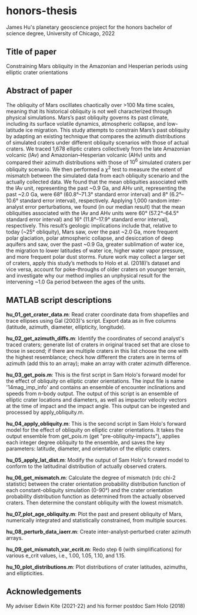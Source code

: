 # honors-thesis
James Hu's planetary geoscience project for the honors bachelor of science degree, University of Chicago, 2022

## Title of paper
Constraining Mars obliquity in the Amazonian and Hesperian periods using elliptic crater orientations

## Abstract of paper
The obliquity of Mars oscillates chaotically over >100 Ma time scales, meaning that its historical obliquity is not well characterized through physical simulations. Mars’s past obliquity governs its past climate, including its surface volatile dynamics, atmospheric collapse, and low-latitude ice migration. This study attempts to constrain Mars’s past obliquity by adapting an existing technique that compares the azimuth distributions of simulated craters under different obliquity scenarios with those of actual craters. We traced 1,678 elliptic craters collectively from the late Amazonian volcanic (lAv) and Amazonian–Hesperian volcanic (AHv) units and compared their azimuth distributions with those of $10^6$ simulated craters per obliquity scenario. We then performed a $\chi^2$ test to measure the extent of mismatch between the simulated data from each obliquity scenario and the actually collected data. We found that the mean obliquities associated with the lAv unit, representing the past ~0.9 Ga, and AHv unit, representing the past ~2.0 Ga, were 68° (60.8°–71.3° standard error interval) and 8° (6.2°–10.6° standard error interval), respectively. Applying 1,000 random inter-analyst error perturbations, we found (in our median result) that the mean obliquities associated with the lAv and AHv units were 60° (57.2°–64.5° standard error interval) and 16° (11.8°–17.9° standard error interval), respectively. This result’s geologic implications include that, relative to today (~25° obliquity), Mars saw, over the past ~2.0 Ga, more frequent polar glaciation, polar atmospheric collapse, and desiccation of deep aquifers and saw, over the past ~0.9 Ga, greater sublimation of water ice, the migration to lower latitudes of water ice, higher water vapor pressure, and more frequent polar dust storms. Future work may collect a larger set of craters, apply this study’s methods to Holo et al. (2018)’s dataset and vice versa, account for poke-throughs of older craters on younger terrain, and investigate why our method implies an unphysical result for the intervening ~1.0 Ga period between the ages of the units.

## MATLAB script descriptions
**hu_01_get_crater_data.m**: Read crater coordinate data from shapefiles and trace ellipses using Gal (2003)'s script. Export data as in five columns (latitude, azimuth, diameter, ellipticity, longitude).

**hu_02_get_azimuth_diffs.m**: Identify the coordinates of second analyst's traced craters; generate list of craters in original traced set that are close to those in second; if there are multiple craters in this list choose the one with the highest resemblance; check how different the craters are in terms of azimuth (add this to an array); make an array with crater azimuth difference.

**hu_03_get_pois.m**: This is the first script in Sam Holo's forward model for the effect of obliquity on elliptic crater orientations. The input file is name '14mag_imp_info' and contains an ensemble of encounter inclinations and speeds from n-body output. The output of this script is an ensemble of elliptic crater locations and diameters, as well as impactor velocity vectors at the time of impact and the impact angle. This output can be ingested and processed by apply_obliquity.m.

**hu_04_apply_obliquity.m**: This is the second script in Sam Holo's forward model for the effect of obliquity on elliptic crater orientations. It takes the output ensemble from get_pois.m (get "pre-obliquity-impacts"), applies each integer degree obliquity to the ensemble, and saves the key parameters: latitude, diameter, and orientation of the elliptic craters.

**hu_05_apply_lat_dist.m**: Modify the output of Sam Holo's forward model to conform to the latitudinal distribution of actually observed craters.

**hu_06_get_mismatch.m**: Calculate the degree of mismatch (rdc chi-2 statistic) between the crater orientation probability distribution function of each constant-obliquity simulation (0-90°) and the crater orientation probability distribution function as determined from the actually observed craters. Then determine the constant obliquity with the lowest mismatch.

**hu_07_plot_age_obliquity.m**: Plot the past and present obliquity of Mars, numerically integrated and statistically constrained, from multiple sources.

**hu_08_perturb_data_iaerr.m**: Create inter-analyst-perturbed crater azimuth arrays.

**hu_09_get_mismatch_var_ecrit.m**: Redo step 6 (with simplifications) for various e_crit values, i.e., 1.00, 1.05, 1.10, and 1.15.

**hu_10_plot_distributions.m**: Plot distributions of crater latitudes, azimuths, and ellipticities.

## Acknowledgements
My adviser Edwin Kite (2021-22) and his former postdoc Sam Holo (2018)
